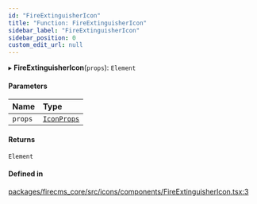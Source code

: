 ```yaml
---
id: "FireExtinguisherIcon"
title: "Function: FireExtinguisherIcon"
sidebar_label: "FireExtinguisherIcon"
sidebar_position: 0
custom_edit_url: null
---
```


▸ **FireExtinguisherIcon**(`props`): `Element`

#### Parameters

| Name | Type |
| :------ | :------ |
| `props` | [`IconProps`](../types/IconProps.md) |

#### Returns

`Element`

#### Defined in

[packages/firecms_core/src/icons/components/FireExtinguisherIcon.tsx:3](https://github.com/FireCMSco/firecms/blob/d45f3739/packages/firecms_core/src/icons/components/FireExtinguisherIcon.tsx#L3)
